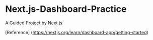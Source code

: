 # Next.js-Dashboard-Practice

A Guided Project by Next.js 

[Reference] (https://nextjs.org/learn/dashboard-app/getting-started)


